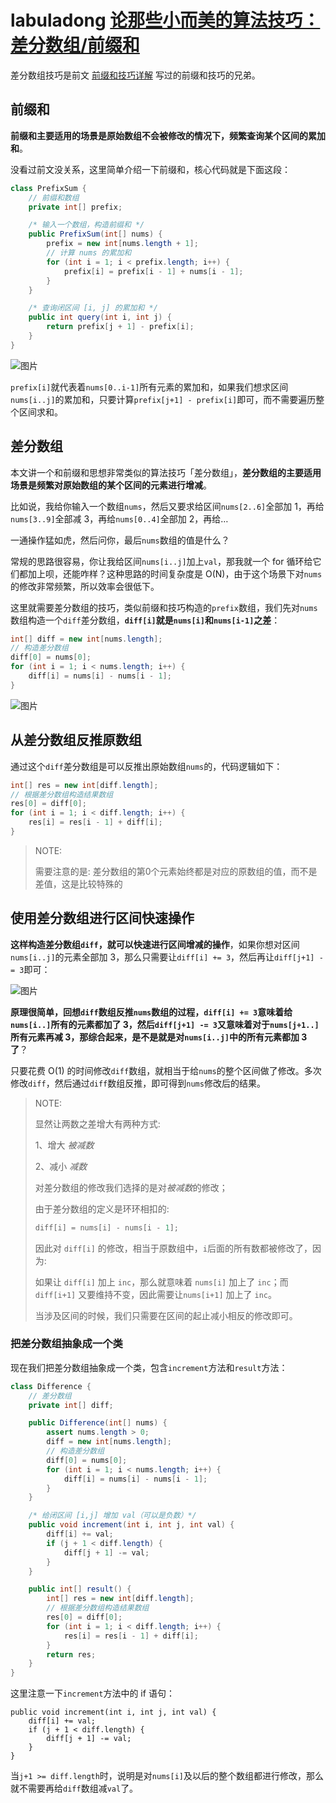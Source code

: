 # labuladong [论那些小而美的算法技巧：差分数组/前缀和](https://mp.weixin.qq.com/s/9L6lz0XDZ9gi-d_iPrSs8Q) 

差分数组技巧是前文 [前缀和技巧详解](http://mp.weixin.qq.com/s?__biz=MzAxODQxMDM0Mw==&mid=2247484488&idx=1&sn=848f76e86fce722e70e265d0c6f84dc3&chksm=9bd7fa40aca07356a6f16db72f5a56529044b1bdb2dcce2de4efe59e0338f0c313de682aef29&scene=21#wechat_redirect) 写过的前缀和技巧的兄弟。

## 前缀和

**前缀和主要适用的场景是原始数组不会被修改的情况下，频繁查询某个区间的累加和**。

没看过前文没关系，这里简单介绍一下前缀和，核心代码就是下面这段：

```Java
class PrefixSum {
    // 前缀和数组
    private int[] prefix;

    /* 输入一个数组，构造前缀和 */
    public PrefixSum(int[] nums) {
        prefix = new int[nums.length + 1];
        // 计算 nums 的累加和
        for (int i = 1; i < prefix.length; i++) {
            prefix[i] = prefix[i - 1] + nums[i - 1];
        }
    }

    /* 查询闭区间 [i, j] 的累加和 */
    public int query(int i, int j) {
        return prefix[j + 1] - prefix[i];
    }
}
```

![图片](https://mmbiz.qpic.cn/sz_mmbiz_jpg/gibkIz0MVqdFicoB9v8FldTQsBqMehNXag9WbxYLpUbSo5YI1Y80ia8IMdiaXWn3tOSAibmhSwib1HBJCEAX241KJVsg/640?wx_fmt=jpeg&wxfrom=5&wx_lazy=1&wx_co=1)

`prefix[i]`就代表着`nums[0..i-1]`所有元素的累加和，如果我们想求区间`nums[i..j]`的累加和，只要计算`prefix[j+1] - prefix[i]`即可，而不需要遍历整个区间求和。

## 差分数组

本文讲一个和前缀和思想非常类似的算法技巧「差分数组」，**差分数组的主要适用场景是频繁对原始数组的某个区间的元素进行增减**。

比如说，我给你输入一个数组`nums`，然后又要求给区间`nums[2..6]`全部加 1，再给`nums[3..9]`全部减 3，再给`nums[0..4]`全部加 2，再给…

一通操作猛如虎，然后问你，最后`nums`数组的值是什么？

常规的思路很容易，你让我给区间`nums[i..j]`加上`val`，那我就一个 for 循环给它们都加上呗，还能咋样？这种思路的时间复杂度是 O(N)，由于这个场景下对`nums`的修改非常频繁，所以效率会很低下。

这里就需要差分数组的技巧，类似前缀和技巧构造的`prefix`数组，我们先对`nums`数组构造一个`diff`差分数组，**`diff[i]`就是`nums[i]`和`nums[i-1]`之差**：

```Java
int[] diff = new int[nums.length];
// 构造差分数组
diff[0] = nums[0];
for (int i = 1; i < nums.length; i++) {
    diff[i] = nums[i] - nums[i - 1];
}
```

![图片](https://mmbiz.qpic.cn/sz_mmbiz_jpg/gibkIz0MVqdFicoB9v8FldTQsBqMehNXagficybOeOaib653BnBQQOValk5UHPTjO3HiaLwDaicibI5V1fCzlFsYVfwUw/640?wx_fmt=jpeg&wxfrom=5&wx_lazy=1&wx_co=1)

## 从差分数组反推原数组

通过这个`diff`差分数组是可以反推出原始数组`nums`的，代码逻辑如下：

```Java
int[] res = new int[diff.length];
// 根据差分数组构造结果数组
res[0] = diff[0];
for (int i = 1; i < diff.length; i++) {
    res[i] = res[i - 1] + diff[i];
}
```

> NOTE:
>
> 需要注意的是: 差分数组的第0个元素始终都是对应的原数组的值，而不是差值，这是比较特殊的

## 使用差分数组进行区间快速操作

**这样构造差分数组`diff`，就可以快速进行区间增减的操作**，如果你想对区间`nums[i..j]`的元素全部加 3，那么只需要让`diff[i] += 3`，然后再让`diff[j+1] -= 3`即可：


![图片](https://mmbiz.qpic.cn/sz_mmbiz_jpg/gibkIz0MVqdFicoB9v8FldTQsBqMehNXagNIQm2SFJKUqJ4lLLkyeiansEJwsL4TTqPcuSAibdFFUjGXy0XmiaFlicUQ/640?wx_fmt=jpeg&wxfrom=5&wx_lazy=1&wx_co=1)

**原理很简单，回想`diff`数组反推`nums`数组的过程，`diff[i] += 3`意味着给`nums[i..]`所有的元素都加了 3，然后`diff[j+1] -= 3`又意味着对于`nums[j+1..]`所有元素再减 3，那综合起来，是不是就是对`nums[i..j]`中的所有元素都加 3 了**？

只要花费 O(1) 的时间修改`diff`数组，就相当于给`nums`的整个区间做了修改。多次修改`diff`，然后通过`diff`数组反推，即可得到`nums`修改后的结果。

> NOTE: 
>
> 显然让两数之差增大有两种方式: 
>
> 1、增大 *被减数*
>
> 2、减小 *减数*
>
> 对差分数组的修改我们选择的是对*被减数*的修改；
>
> 由于差分数组的定义是环环相扣的:
>
> ```python
> diff[i] = nums[i] - nums[i - 1];
> ```
>
> 因此对 `diff[i]` 的修改，相当于原数组中，`i`后面的所有数都被修改了，因为: 
>
> 如果让 `diff[i]` 加上 `inc`，那么就意味着 `nums[i]` 加上了 `inc`；而`diff[i+1]` 又要维持不变，因此需要让`nums[i+1]` 加上了 `inc`。
>
> 当涉及区间的时候，我们只需要在区间的起止减小相反的修改即可。
>
> 

### 把差分数组抽象成一个类

现在我们把差分数组抽象成一个类，包含`increment`方法和`result`方法：

```java
class Difference {
    // 差分数组
    private int[] diff;

    public Difference(int[] nums) {
        assert nums.length > 0;
        diff = new int[nums.length];
        // 构造差分数组
        diff[0] = nums[0];
        for (int i = 1; i < nums.length; i++) {
            diff[i] = nums[i] - nums[i - 1];
        }
    }

    /* 给闭区间 [i,j] 增加 val（可以是负数）*/
    public void increment(int i, int j, int val) {
        diff[i] += val;
        if (j + 1 < diff.length) {
            diff[j + 1] -= val;
        }
    }

    public int[] result() {
        int[] res = new int[diff.length];
        // 根据差分数组构造结果数组
        res[0] = diff[0];
        for (int i = 1; i < diff.length; i++) {
            res[i] = res[i - 1] + diff[i];
        }
        return res;
    }
}
```

这里注意一下`increment`方法中的 if 语句：

```
public void increment(int i, int j, int val) {
    diff[i] += val;
    if (j + 1 < diff.length) {
        diff[j + 1] -= val;
    }
}
```

当`j+1 >= diff.length`时，说明是对`nums[i]`及以后的整个数组都进行修改，那么就不需要再给`diff`数组减`val`了。